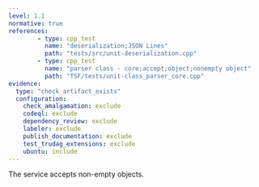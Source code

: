 ```yaml
---
level: 1.1
normative: true
references:
        - type: cpp_test
          name: "deserialization;JSON Lines"
          path: "tests/src/unit-deserialization.cpp"
        - type: cpp_test
          name: "parser class - core;accept;object;nonempty object"
          path: "TSF/tests/unit-class_parser_core.cpp"            
evidence:
  type: "check_artifact_exists"
  configuration:
    check_amalgamation: exclude
    codeql: exclude
    dependency_review: exclude
    labeler: exclude
    publish_documentation: exclude
    test_trudag_extensions: exclude
    ubuntu: include
---
```


The service accepts non-empty objects.